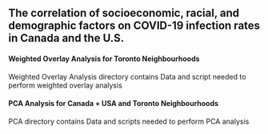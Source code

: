 ## The correlation of socioeconomic, racial, and demographic factors on COVID-19 infection rates in Canada and the U.S.

#### Weighted Overlay Analysis for Toronto Neighbourhoods
Weighted Overlay Analysis directory contains Data and script needed to perform weighted overlay analysis  

#### PCA Analysis for Canada + USA and Toronto Neighbourhoods
PCA directory contains Data and scripts needed to perform PCA analysis
